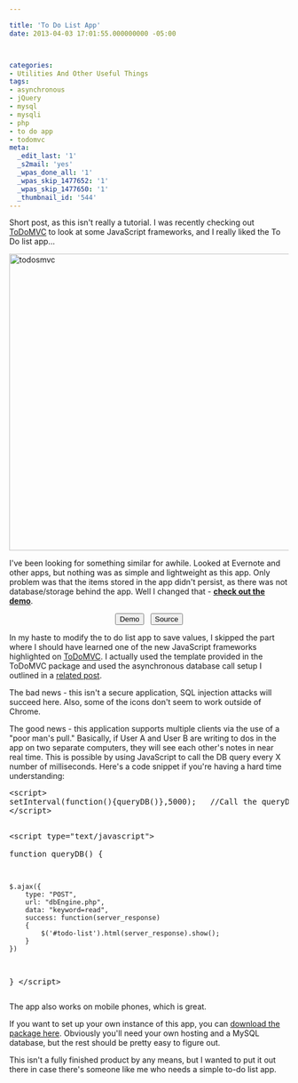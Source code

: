 ```yaml
---

title: 'To Do List App'
date: 2013-04-03 17:01:55.000000000 -05:00



categories:
- Utilities And Other Useful Things
tags:
- asynchronous
- jQuery
- mysql
- mysqli
- php
- to do app
- todomvc
meta:
  _edit_last: '1'
  _s2mail: 'yes'
  _wpas_done_all: '1'
  _wpas_skip_1477652: '1'
  _wpas_skip_1477650: '1'
  _thumbnail_id: '544'
---
```

<p>Short post, as this isn't really a tutorial. I was recently checking out <a href="http://todomvc.com/" target="_blank">ToDoMVC</a> to look at some JavaScript frameworks, and I really liked the To Do list app...</p>
<p><a href="http://experimental.alexdglover.com/noteAppDemo/index.php"><img class="aligncenter size-full wp-image-544" alt="todosmvc" src="{{ site.baseurl }}/assets/todos.png" width="682" height="534" /></a></p>
<p>I've been looking for something similar for awhile. Looked at Evernote and other apps, but nothing was as simple and lightweight as this app. Only problem was that the items stored in the app didn't persist, as there was not database/storage behind the app. Well I changed that - <strong><a href="http://experimental.alexdglover.com/noteAppDemo/index.php" target="_blank">check out the demo</a></strong>.</p>
<p style="text-align: center;"><a class="button" href="http://experimental.alexdglover.com/noteAppDemo/index.php" target="_blank"><input class="button" type="button" value="Demo" /></a>   <a class="button" href="http://experimental.alexdglover.com/downloads/noteApp.zip" target="_blank"><input class="button" type="button" value="Source" /></a></p>
<p>In my haste to modify the to do list app to save values, I skipped the part where I should have learned one of the new JavaScript frameworks highlighted on <a href="http://todomvc.com/" target="_blank">ToDoMVC</a>. I actually used the template provided in the ToDoMVC package and used the asynchronous database call setup I outlined in a <a title="Asynchronous Database Operations with PHP and jQuery" href="http://alexdglover.com/asynchronous-database-operations-with-php-and-jquery/" target="_blank">related post</a>.</p>
<p>The bad news - this isn't a secure application, SQL injection attacks will succeed here. Also, some of the icons don't seem to work outside of Chrome.</p>
<p>The good news - this application supports multiple clients via the use of a "poor man's pull." Basically, if User A and User B are writing to dos in the app on two separate computers, they will see each other's notes in near real time. This is possible by using JavaScript to call the DB query every X number of milliseconds. Here's a code snippet if you're having a hard time understanding:</p>
<pre class="lang:js decode:true">&lt;script&gt;
setInterval(function(){queryDB()},5000);   //Call the queryDB() function every 5 seconds
&lt;/script&gt;

&lt;script type="text/javascript"&gt;        
function queryDB()
{

	$.ajax({
		type: "POST",
		url: "dbEngine.php",
		data: "keyword=read",
		success: function(server_response)
		{
			$('#todo-list').html(server_response).show();
		}
	})
}
&lt;/script&gt;</pre>
<p>The app also works on mobile phones, which is great.</p>
<p>If you want to set up your own instance of this app, you can <a href="http://experimental.alexdglover.com/downloads/noteApp.zip" target="_blank">download the package here</a>. Obviously you'll need your own hosting and a MySQL database, but the rest should be pretty easy to figure out.</p>
<p>This isn't a fully finished product by any means, but I wanted to put it out there in case there's someone like me who needs a simple to-do list app.</p>
